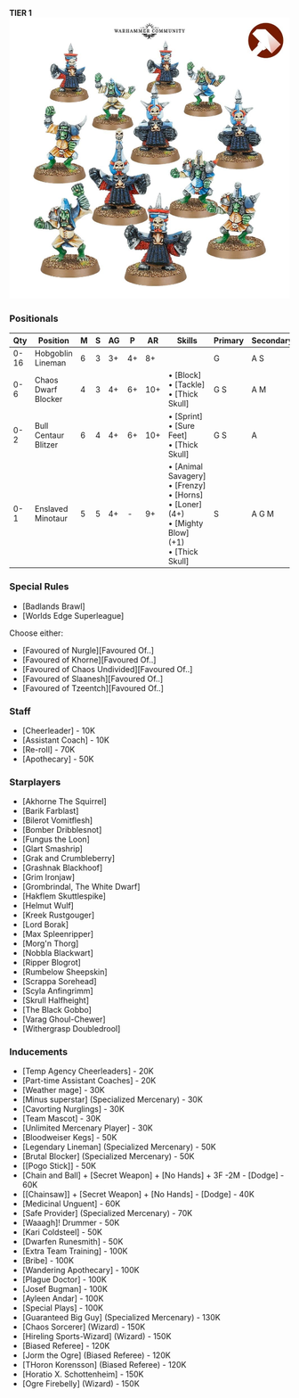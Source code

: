 ﻿**TIER 1**
![](../media/teams/BBChaosDwarves.jpg)

### Positionals

| Qty  | Position                         | M | S | AG | P  | AR  | Skills                                                                                                  | Primary | Secondary | Cost |
| ---- | -------------------------------- | - | - | -- | -- | --- | ------------------------------------------------------------------------------------------------------- | ------- | --------- | ---- |
| 0-16 | Hobgoblin Lineman                | 6 | 3 | 3+ | 4+ | 8+  |                                                                                                         | G       | A S       | 40K  |
| 0-6  | Chaos Dwarf Blocker | 4 | 3 | 4+ | 6+ | 10+ | • [Block] <br /> • [Tackle] <br /> • [Thick Skull]                                                         | G S      | A M     | 70K  |
| 0-2  | Bull Centaur Blitzer             | 6 | 4 | 4+ | 6+ | 10+ | • [Sprint] <br /> • [Sure Feet] <br /> • [Thick Skull]                                                              | G S      | A       | 130K |
| 0-1  | Enslaved Minotaur                | 5 | 5 | 4+ | -  | 9+  | • [Animal Savagery] <br /> • [Frenzy] <br /> • [Horns] <br /> • [Loner] (4+) <br /> • [Mighty Blow] (+1) <br /> • [Thick Skull] | S       | A G M     | 150K |

### Special Rules

* [Badlands Brawl]
* [Worlds Edge Superleague]

Choose either:

* [Favoured of Nurgle][Favoured Of..]
* [Favoured of Khorne][Favoured Of..]
* [Favoured of Chaos Undivided][Favoured Of..]
* [Favoured of Slaanesh][Favoured Of..]
* [Favoured of Tzeentch][Favoured Of..]

### Staff

* [Cheerleader] - 10K
* [Assistant Coach] - 10K
* [Re-roll] - 70K
* [Apothecary]  - 50K

### Starplayers

* [Akhorne The Squirrel]         
* [Barik Farblast]               
* [Bilerot Vomitflesh]           
* [Bomber Dribblesnot]           
* [Fungus the Loon]              
* [Glart Smashrip]               
* [Grak and Crumbleberry]        
* [Grashnak Blackhoof]           
* [Grim Ironjaw]                 
* [Grombrindal, The White Dwarf] 
* [Hakflem Skuttlespike]         
* [Helmut Wulf]                  
* [Kreek Rustgouger]             
* [Lord Borak]                   
* [Max Spleenripper]             
* [Morg'n Thorg]   
* [Nobbla Blackwart]             
* [Ripper Blogrot]               
* [Rumbelow Sheepskin]           
* [Scrappa Sorehead]             
* [Scyla Anfingrimm]             
* [Skrull Halfheight]            
* [The Black Gobbo]              
* [Varag Ghoul-Chewer]           
* [Withergrasp Doubledrool]                    

### Inducements

* [Temp Agency Cheerleaders] - 20K
* [Part-time Assistant Coaches] - 20K
* [Weather mage] - 30K
* [Minus superstar] (Specialized Mercenary) - 30K
* [Cavorting Nurglings] - 30K
* [Team Mascot] - 30K
* [Unlimited Mercenary Player] - 30K
* [Bloodweiser Kegs] - 50K
* [Legendary Lineman] (Specialized Mercenary) - 50K
* [Brutal Blocker] (Specialized Mercenary) - 50K
* [[Pogo Stick]] - 50K
* [Chain and Ball] + [Secret Weapon] + [No Hands] + 3F -2M - [Dodge] - 60K
* [[Chainsaw]] + [Secret Weapon] + [No Hands] - [Dodge] - 40K
* [Medicinal Unguent] - 60K
* [Safe Provider] (Specialized Mercenary) - 70K
* [Waaagh]! Drummer - 50K
* [Kari Coldsteel] - 50K
* [Dwarfen Runesmith] - 50K
* [Extra Team Training] - 100K
* [Bribe] - 100K
* [Wandering Apothecary] - 100K
* [Plague Doctor] - 100K
* [Josef Bugman] - 100K
* [Ayleen Andar] - 100K
* [Special Plays] - 100K
* [Guaranteed Big Guy] (Specialized Mercenary) - 130K
* [Chaos Sorcerer] (Wizard) - 150K
* [Hireling Sports-Wizard] (Wizard) - 150K
* [Biased Referee] - 120K
* [Jorm the Ogre] (Biased Referee) - 120K
* [THoron Korensson] (Biased Referee) - 120K
* [Horatio X. Schottenheim] - 150K
* [Ogre Firebelly] (Wizard) - 150K
